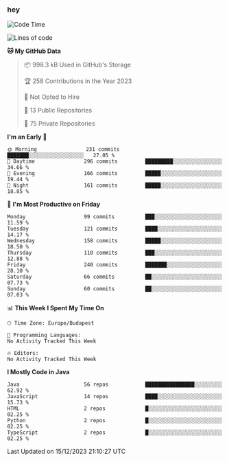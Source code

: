 ### hey

<!--START_SECTION:waka-->
![Code Time](http://img.shields.io/badge/Code%20Time-971%20hrs%2052%20mins-blue)

![Lines of code](https://img.shields.io/badge/From%20Hello%20World%20I%27ve%20Written-1.0%20million%20lines%20of%20code-blue)

**🐱 My GitHub Data** 

> 📦 998.3 kB Used in GitHub's Storage 
 > 
> 🏆 258 Contributions in the Year 2023
 > 
> 🚫 Not Opted to Hire
 > 
> 📜 13 Public Repositories 
 > 
> 🔑 75 Private Repositories 
 > 
**I'm an Early 🐤** 

```text
🌞 Morning                231 commits         ███████░░░░░░░░░░░░░░░░░░   27.05 % 
🌆 Daytime                296 commits         █████████░░░░░░░░░░░░░░░░   34.66 % 
🌃 Evening                166 commits         █████░░░░░░░░░░░░░░░░░░░░   19.44 % 
🌙 Night                  161 commits         █████░░░░░░░░░░░░░░░░░░░░   18.85 % 
```
📅 **I'm Most Productive on Friday** 

```text
Monday                   99 commits          ███░░░░░░░░░░░░░░░░░░░░░░   11.59 % 
Tuesday                  121 commits         ████░░░░░░░░░░░░░░░░░░░░░   14.17 % 
Wednesday                158 commits         █████░░░░░░░░░░░░░░░░░░░░   18.50 % 
Thursday                 110 commits         ███░░░░░░░░░░░░░░░░░░░░░░   12.88 % 
Friday                   240 commits         ███████░░░░░░░░░░░░░░░░░░   28.10 % 
Saturday                 66 commits          ██░░░░░░░░░░░░░░░░░░░░░░░   07.73 % 
Sunday                   60 commits          ██░░░░░░░░░░░░░░░░░░░░░░░   07.03 % 
```


📊 **This Week I Spent My Time On** 

```text
🕑︎ Time Zone: Europe/Budapest

💬 Programming Languages: 
No Activity Tracked This Week

🔥 Editors: 
No Activity Tracked This Week
```

**I Mostly Code in Java** 

```text
Java                     56 repos            ████████████████░░░░░░░░░   62.92 % 
JavaScript               14 repos            ████░░░░░░░░░░░░░░░░░░░░░   15.73 % 
HTML                     2 repos             █░░░░░░░░░░░░░░░░░░░░░░░░   02.25 % 
Python                   2 repos             █░░░░░░░░░░░░░░░░░░░░░░░░   02.25 % 
TypeScript               2 repos             █░░░░░░░░░░░░░░░░░░░░░░░░   02.25 % 
```




 Last Updated on 15/12/2023 21:10:27 UTC
<!--END_SECTION:waka-->

